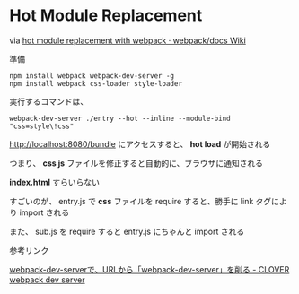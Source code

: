 # Hot Module Replacement

via [hot module replacement with webpack · webpack/docs Wiki](https://github.com/webpack/docs/wiki/hot-module-replacement-with-webpack)

準備

    npm install webpack webpack-dev-server -g
    npm install webpack css-loader style-loader

実行するコマンドは、

    webpack-dev-server ./entry --hot --inline --module-bind "css=style\!css"

[http://localhost:8080/bundle](http://localhost:8080/bundle) にアクセスすると、 **hot load** が開始される

つまり、 **css js** ファイルを修正すると自動的に、ブラウザに通知される

**index.html** すらいらない

すごいのが、 entry.js で **css** ファイルを require すると、勝手に link タグにより import される

また、 sub.js を require すると entry.js にちゃんと import される

参考リンク

[webpack-dev-serverで、URLから「webpack-dev-server」を削る - CLOVER](http://d.hatena.ne.jp/Kazuhira/20150928/1443448917)
[webpack dev server](https://webpack.github.io/docs/webpack-dev-server.html#inline-mode)